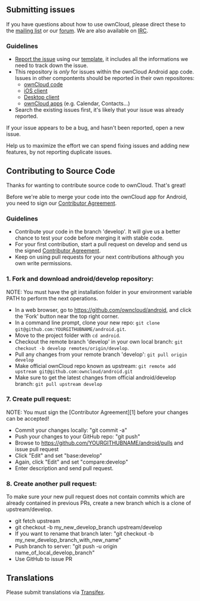 ## Submitting issues

If you have questions about how to use ownCloud, please direct these to the [mailing list][mailinglist] or our [forum][forum]. We are also available on [IRC][irc].

### Guidelines
* [Report the issue](https://github.com/owncloud/android/issues/new) using our [template][template], it includes all the informations we need to track down the issue.
* This repository is *only* for issues within the ownCloud Android app code. Issues in other compontents should be reported in their own repositores: 
  - [ownCloud code](https://github.com/owncloud/core/issues)
  - [iOS client](https://github.com/owncloud/ios-issues/issues)
  - [Desktop client](https://github.com/owncloud/mirall/issues)
  - [ownCloud apps](https://github.com/owncloud/apps/issues) (e.g. Calendar, Contacts...)
* Search the existing issues first, it's likely that your issue was already reported.

If your issue appears to be a bug, and hasn't been reported, open a new issue.

Help us to maximize the effort we can spend fixing issues and adding new features, by not reporting duplicate issues.

[template]: https://raw.github.com/owncloud/android/master/issue_template.md
[mailinglist]: https://mail.kde.org/mailman/listinfo/owncloud
[forum]: http://forum.owncloud.org/
[irc]: http://webchat.freenode.net/?channels=owncloud&uio=d4

## Contributing to Source Code

Thanks for wanting to contribute source code to ownCloud. That's great!

Before we're able to merge your code into the ownCloud app for Android, you need to sign our [Contributor Agreement][agreement].

### Guidelines
* Contribute your code in the branch 'develop'. It will give us a better chance to test your code before merging it with stable code.
* For your first contribution, start a pull request on develop and send us the signed [Contributor Agreement][agreement].
* Keep on using pull requests for your next contributions although you own write permissions.

[agreement]: http://owncloud.org/about/contributor-agreement/

### 1. Fork and download android/develop repository:

NOTE: You must have the git installation folder in your environment variable PATH to perform the next operations.

* In a web browser, go to https://github.com/owncloud/android, and click the 'Fork' button near the top right corner.
* In a command line prompt, clone your new repo: ```git clone git@github.com:YOURGITHUBNAME/android.git```.
* Move to the project folder with ```cd android```.
* Checkout the remote branch 'develop' in your own local branch: ```git checkout -b develop remotes/origin/develop```.
* Pull any changes from your remote branch 'develop': ```git pull origin develop```
* Make official ownCloud repo known as upstream: ```git remote add upstream git@github.com:owncloud/android.git```
* Make sure to get the latest changes from official android/develop branch: ```git pull upstream develop```


### 7. Create pull request:

NOTE: You must sign the [Contributor Agreement][1] before your changes can be accepted!

* Commit your changes locally: "git commit -a"
* Push your changes to your GitHub repo: "git push"
* Browse to https://github.com/YOURGITHUBNAME/android/pulls and issue pull request
* Click "Edit" and set "base:develop"
* Again, click "Edit" and set "compare:develop"
* Enter description and send pull request.

### 8. Create another pull request:

To make sure your new pull request does not contain commits which are already contained in previous PRs, create a new branch which is a clone of upstream/develop.

* git fetch upstream
* git checkout -b my_new_develop_branch upstream/develop
* If you want to rename that branch later: "git checkout -b my_new_develop_branch_with_new_name"
* Push branch to server: "git push -u origin name_of_local_develop_branch"
* Use GitHub to issue PR



## Translations
Please submit translations via [Transifex][transifex].

[transifex]: https://www.transifex.com/projects/p/owncloud/

